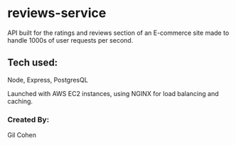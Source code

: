 # reviews-service

API built for the ratings and reviews section of an E-commerce site made to handle 1000s of user requests per second.

## Tech used:

Node, Express, PostgresQL

Launched with AWS EC2 instances, using NGINX for load balancing and caching.

### Created By:

Gil Cohen
